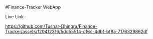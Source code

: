 #Finance-Tracker WebApp

Live Link - 

https://github.com/Tushar-Dhingra/Finance-Tracker/assets/120412316/5dd55514-c16c-4db1-bf8a-7176329862df

